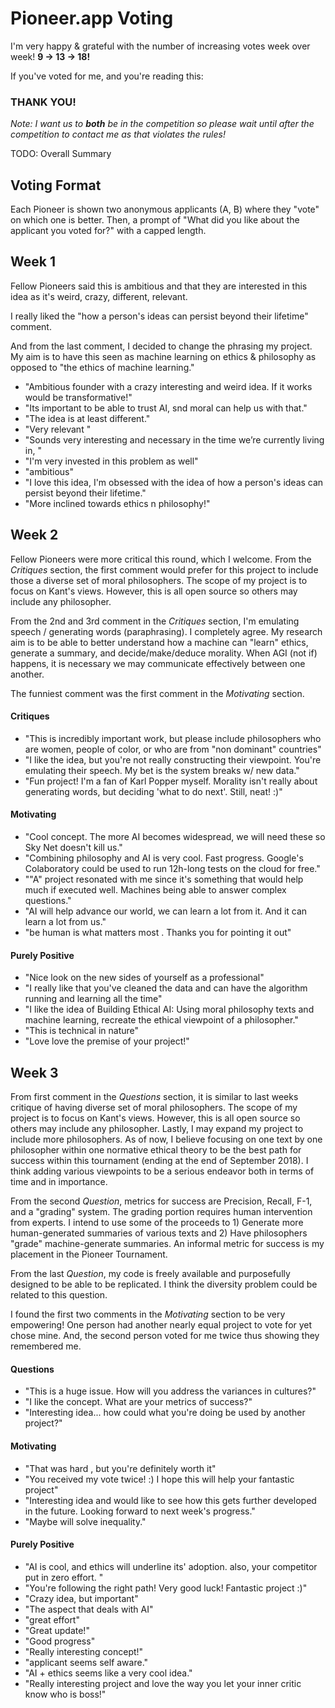 Pioneer.app Voting
==================

I'm very happy & grateful with the number of increasing votes week over week! **9 &rarr; 13 &rarr; 18!**

If you've voted for me, and you're reading this:

### THANK YOU!  
_Note: I want us to __both__ be in the competition so please wait until after the competition to contact me as that violates the rules!_

TODO: Overall Summary

Voting Format
-------------

Each Pioneer is shown two anonymous applicants (A, B) where they "vote" on which one is better.
Then, a prompt of "What did you like about the applicant you voted for?" with a capped length.

Week 1
------

Fellow Pioneers said this is ambitious and that they are interested in this idea as it's weird, crazy, different, relevant.  

I really liked the "how a person's ideas can persist beyond their lifetime" comment.  

And from the last comment, I decided to change the phrasing my project. My aim is to have this seen as machine learning
on ethics & philosophy as opposed to "the ethics of machine learning."  

* "Ambitious founder with a crazy interesting and weird idea. If it works would be transformative!"
* "Its important to be able to trust AI, snd moral can help us with that."
* "The idea is at least different."
* "Very relevant "
* "Sounds very interesting and necessary in the time we’re currently living in, "
* "I'm very invested in this problem as well"
* "ambitious"
* "I love this idea, I'm obsessed with the idea of how a person's ideas can persist beyond their lifetime."
* "More inclined towards ethics n philosophy!"


Week 2
------

Fellow Pioneers were more critical this round, which I welcome. From the _Critiques_ section, the first comment
would prefer for this project to include those a diverse set of moral philosophers. 
The scope of my project is to focus on Kant's views. 
However, this is all open source so others may include any philosopher.

From the 2nd and 3rd comment in the _Critiques_ section, I'm emulating speech / generating words (paraphrasing).
I completely agree. My research aim is to be able to better understand how a machine can "learn" ethics, generate a summary,
and decide/make/deduce morality. When AGI (not if) happens, it is necessary we may communicate effectively between one another.   

The funniest comment was the first comment in the _Motivating_ section.

#### Critiques
* "This is incredibly important work, but please include philosophers who are women, people of color, or who are from "non dominant" countries"
* "I like the idea, but you're not really constructing their viewpoint. You're emulating their speech. My bet is the system breaks w/ new data."
* "Fun project! I'm a fan of Karl Popper myself. Morality isn't really about generating words, but deciding 'what to do next'. Still, neat! :)"
#### Motivating
* "Cool concept. The more AI becomes widespread, we will need these so Sky Net doesn't kill us."
* "Combining philosophy and AI is very cool. Fast progress. Google's Colaboratory could be used to run 12h-long tests on the cloud for free."
* ""A" project resonated with me since it's something that would help much if executed well. Machines being able to answer complex questions."
* "AI will help advance our world, we can learn a lot from it. And it can learn a lot from us."
* "be human is what matters most . Thanks you for pointing it out"
#### Purely Positive
* "Nice look on the new sides of yourself as a professional"
* "I really like that you've cleaned the data and can have the algorithm running and learning all the time"
* "I like the idea of Building Ethical AI: Using moral philosophy texts and machine learning, recreate the ethical viewpoint of a philosopher."
* "This is technical in nature"
* "Love love the premise of your project!"


Week 3
------

From first comment in the _Questions_ section, it is similar to last weeks critique of having diverse set of moral philosophers. 
The scope of my project is to focus on Kant's views. However, this is all open source so others may include any philosopher.
Lastly, I may expand my project to include more philosophers. 
As of now, I believe focusing on one text by one philosopher within one normative ethical theory to be the best path for success
within this tournament (ending at the end of September 2018). 
I think adding various viewpoints to be a serious endeavor both in terms of time and in importance.

From the second _Question_, metrics for success are Precision, Recall, F-1, and a "grading" system. The grading portion requires human intervention from experts.
I intend to use some of the proceeds to 1) Generate more human-generated summaries of various texts and 
2) Have philosophers "grade" machine-generate summaries. An informal metric for success is my placement in the Pioneer Tournament.

From the last _Question_, my code is freely available and purposefully designed to be able to be replicated. 
I think the diversity problem could be related to this question.

I found the first two comments in the _Motivating_ section to be very empowering!
One person had another nearly equal project to vote for yet chose mine. 
And, the second person voted for me twice thus showing they remembered me. 

#### Questions
* "This is a huge issue. How will you address the variances in cultures?"
* "I like the concept. What are your metrics of success?"
* "Interesting idea... how could what you're doing be used by another project?"
#### Motivating
* "That was hard , but you're definitely worth it"
* "You received my vote twice! :) I hope this will help your fantastic project"
* "Interesting idea and would like to see how this gets further developed in the future. Looking forward to next week's progress."
* "Maybe will solve inequality."
#### Purely Positive
* "AI is cool, and ethics will underline its' adoption. also, your competitor put in zero effort. "
* "You're following the right path! Very good luck! Fantastic project :)"
* "Crazy idea, but important"
* "The aspect that deals with AI"
* "great effort"
* "Great update!"
* "Good progress"
* "Really interesting concept!"
* "applicant seems self aware."
* "AI + ethics seems like a very cool idea."
* "Really interesting project and love the way you let your inner critic know who is boss!"
